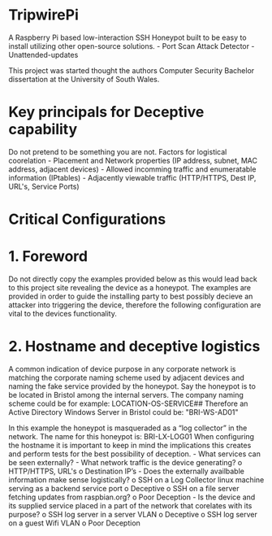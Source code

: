 # TripwirePi
A Raspberry Pi based low-interaction SSH Honeypot built to be easy to install utilizing other open-source solutions.
        - Port Scan Attack Detector
        - Unattended-updates


This project was started thought the authors Computer Security Bachelor dissertation at the University of South Wales.

# Key principals for Deceptive capability
Do not pretend to be something you are not.
Factors for logistical coorelation
        - Placement and Network properties (IP address, subnet, MAC address, adjacent devices)
        - Allowed incomming traffic and enumeratable information (IPtables)
        - Adjacently viewable traffic (HTTP/HTTPS, Dest IP, URL's, Service Ports)


# Critical Configurations
# 1. Foreword
Do not directly copy the examples provided below as this would lead back to this project site revealing the device as a honeypot.
The examples are provided in order to guide the installing party to best possibly decieve an attacker into triggering the device, therefore the following configuration are vital to the devices functionality.

# 2. Hostname and deceptive logistics

A common indication of device purpose in any corporate network is matching the corporate naming scheme used by adjacent devices and naming the fake service provided by the honeypot. Say the honeypot is to be located in Bristol among the internal servers. The company naming scheme could be for example: LOCATION-OS-SERVICE##
Therefore an Active Directory Windows Server in Bristol could be: "BRI-WS-AD01"

In this example the honeypot is masqueraded as a “log collector” in the network. The name for this honeypot is: BRI-LX-LOG01
When configuring the hostname it is important to keep in mind the implications this creates and perform tests for the best possibility of deception.
        -	What services can be seen externally?
        -	What network traffic is the device generating?
                o	HTTP/HTTPS, URL's
                o	Destination IP’s
        -	Does the externally availbable information make sense logistically?
                o	SSH on a Log Collector linux machine serving as a backend service port
                    o Deceptive
                o SSH on a file server fetching updates from raspbian.org?
                    o Poor Deception
        -	Is the device and its supplied service placed in a part of the network that corelates with its purpose?
                o SSH log server in a server VLAN
                    o Deceptive
                o SSH log server on a guest Wifi VLAN
                    o Poor Deception
